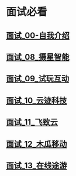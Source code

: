 
# 面试必看

## [面试_00-自我介绍](./面试_00-自我介绍.md)
## [面试_08_摄星智能](./面试_08_摄星智能.md)
## [面试_09_试玩互动](./面试_09_试玩互动.md)
## [面试_10_云迹科技](./面试_10_云迹科技.md)
## [面试_11_飞致云](./面试_11_飞致云.md)
## [面试_12_木瓜移动](./面试_12_木瓜移动.md)
## [面试_13_在线途游](./面试_13_在线途游.md)